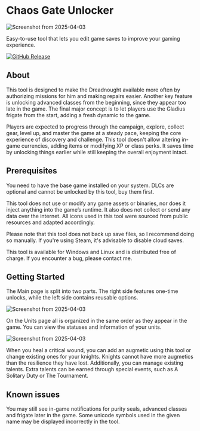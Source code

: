 # Chaos Gate Unlocker

![Screenshot from 2025-04-03](https://staticdelivery.nexusmods.com/mods/4502/images/5/5-1739619171-398274387.png)

Easy-to-use tool that lets you edit game saves to improve your gaming experience.

[![GitHub Release](https://img.shields.io/github/v/release/imsgit/chaos-gate-unlocker)](https://github.com/imsgit/chaos-gate-unlocker/releases)

## About

This tool is designed to make the Dreadnought available more often by authorizing missions for him and making repairs easier. Another key feature is unlocking advanced classes from the beginning, since they appear too late in the game. The final major concept is to let players use the Gladius frigate from the start, adding a fresh dynamic to the game.

Players are expected to progress through the campaign, explore, collect gear, level up, and master the game at a steady pace, keeping the core experience of discovery and challenge. This tool doesn't allow altering in-game currencies, adding items or modifying XP or class perks. It saves time by unlocking things earlier while still keeping the overall enjoyment intact.

## Prerequisites

You need to have the base game installed on your system. DLCs are optional and cannot be unlocked by this tool, buy them first.

This tool does not use or modify any game assets or binaries, nor does it inject anything into the game’s runtime. It also does not collect or send any data over the internet. All icons used in this tool were sourced from public resources and adapted accordingly.

Please note that this tool does not back up save files, so I recommend doing so manually. If you're using Steam, it's advisable to disable cloud saves.

This tool is available for Windows and Linux and is distributed free of charge. If you encounter a bug, please contact me.

## Getting Started

The Main page is split into two parts. The right side features one-time unlocks, while the left side contains reusable options.

![Screenshot from 2025-04-03](https://staticdelivery.nexusmods.com/mods/4502/images/5/5-1740433226-119304694.png)

On the Units page all is organized in the same order as they appear in the game. You can view the statuses and information of your units.

![Screenshot from 2025-04-03](https://staticdelivery.nexusmods.com/mods/4502/images/5/5-1740433245-555432734.png)

When you heal a critical wound, you can add an augmetic using this tool or change existing ones for your knights. Knights cannot have more augmetics than the resilience they have lost. Additionally, you can manage existing talents. Extra talents can be earned through special events, such as A Solitary Duty or The Tournament.

## Known issues

You may still see in-game notifications for purity seals, advanced classes and frigate later in the game. Some unicode symbols used in the given name may be displayed incorrectly in the tool.